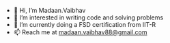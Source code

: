 - 👋 Hi, I’m Madaan.Vaibhav
- 👀 I’m interested in writing code and solving problems
- 🌱 I’m currently doing a FSD certification from IIT-R
- 📫 Reach me at madaan.vaibhav88@gmail.com

<!---
vaibhavmad/vaibhavmad is a ✨ special ✨ repository because its `README.md` (this file) appears on your GitHub profile.
You can click the Preview link to take a look at your changes.
--->

